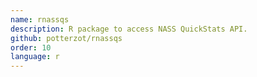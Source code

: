 ```yaml
---
name: rnassqs
description: R package to access NASS QuickStats API.
github: potterzot/rnassqs
order: 10
language: r
---
```

